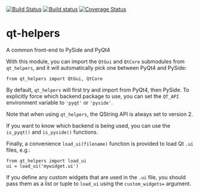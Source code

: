 
[![Build Status](https://travis-ci.org/glue-viz/qt-helpers.png)](https://travis-ci.org/glue-viz/qt-helpers?branch=master)
[![Build status](https://ci.appveyor.com/api/projects/status/lmh99ih9rkmq6vf4/branch/master?svg=true)](https://ci.appveyor.com/project/astrofrog/qt-helpers/branch/master)
[![Coverage Status](https://coveralls.io/repos/glue-viz/qt-helpers/badge.svg)](https://coveralls.io/r/glue-viz/qt-helpers)

# qt-helpers

A common front-end to PySide and PyQt4

With this module, you can import the ``QtGui`` and ``QtCore`` submodules from
``qt_helpers``, and it will automatically pick one between PyQt4 and PySide:

    from qt_helpers import QtGui, QtCore

By default, ``qt_helpers`` will first try and import from PyQt4, then PySide.
To explicitly force which backend package to use, you can set the ``QT_API``
environment variable to ``'pyqt'`` or ``'pyside'``.

Note that when using ``qt_helpers``, the QString API is always set to version
2.

If you want to know which backend is being used, you can use the ``is_pyqt()``
and ``is_pyside()`` functions.

Finally, a convenience ``load_ui(filename)`` function is provided to load Qt
``.ui`` files, e.g.:

    from qt_helpers import load_ui
    ui = load_ui('mywidget.ui')

If you define any custom widgets that are used in the ``.ui`` file, you
should pass them as a list or tuple to ``load_ui`` using the
``custom_widgets=`` argument.
